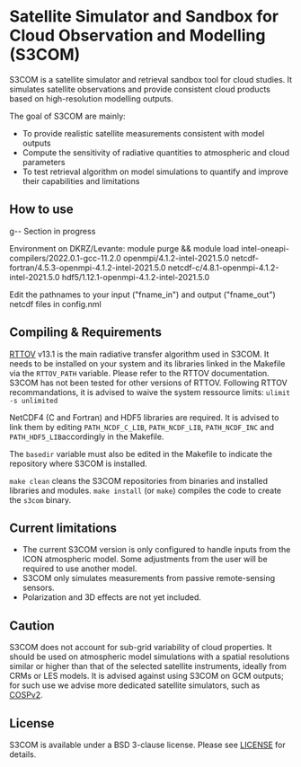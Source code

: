 Satellite Simulator and Sandbox for Cloud Observation and Modelling (S3COM)
================================================================================

S3COM is a satellite simulator and retrieval sandbox tool for cloud studies. It simulates satellite observations and provide consistent cloud products based on high-resolution modelling outputs.

The goal of S3COM are mainly:
- To provide realistic satellite measurements consistent with model outputs
- Compute the sensitivity of radiative quantities to atmospheric and cloud parameters
- To test retrieval algorithm on model simulations to quantify and improve their capabilities and limitations

How to use
----------

g-- Section in progress

Environment on DKRZ/Levante:
module purge && module load intel-oneapi-compilers/2022.0.1-gcc-11.2.0 openmpi/4.1.2-intel-2021.5.0 netcdf-fortran/4.5.3-openmpi-4.1.2-intel-2021.5.0 netcdf-c/4.8.1-openmpi-4.1.2-intel-2021.5.0 hdf5/1.12.1-openmpi-4.1.2-intel-2021.5.0

Edit the pathnames to your input ("fname_in") and output ("fname_out") netcdf files in config.nml

Compiling & Requirements
------------------------

[RTTOV](https://nwp-saf.eumetsat.int/site/software/rttov) v13.1 is the main radiative transfer algorithm used in S3COM. It needs to be installed on your system and its libraries linked in the Makefile via the `RTTOV_PATH` variable. Please refer to the RTTOV documentation. S3COM has not been tested for other versions of RTTOV. Following RTTOV recommandations, it is advised to waive the system ressource limits: `ulimit -s unlimited` 

NetCDF4 (C and Fortran) and HDF5 libraries are required. It is advised to link them by editing `PATH_NCDF_C_LIB`, `PATH_NCDF_LIB`, `PATH_NCDF_INC` and `PATH_HDF5_LIB`accordingly in the Makefile. 

The `basedir` variable must also be edited in the Makefile to indicate the repository where S3COM is installed.

`make clean` cleans the S3COM repositories from binaries and installed libraries and modules. `make install` (or `make`) compiles the code to create the `s3com` binary.

Current limitations
-------------------

- The current S3COM version is only configured to handle inputs from the ICON atmospheric model. Some adjustments from the user will be required to use another model. 
- S3COM only simulates measurements from passive remote-sensing sensors.
- Polarization and 3D effects are not yet included.

Caution
-------

S3COM does not account for sub-grid variability of cloud properties. It should be used on atmospheric model simulations with a spatial resolutions similar or higher than that of the selected satellite instruments, ideally from CRMs or LES models. It is advised against using S3COM on GCM outputs; for such use we advise more dedicated satellite simulators, such as [COSPv2](https://github.com/CFMIP/COSPv2.0). 

License
------
S3COM is available under a BSD 3-clause license.
Please see [LICENSE](LICENSE) for details.
